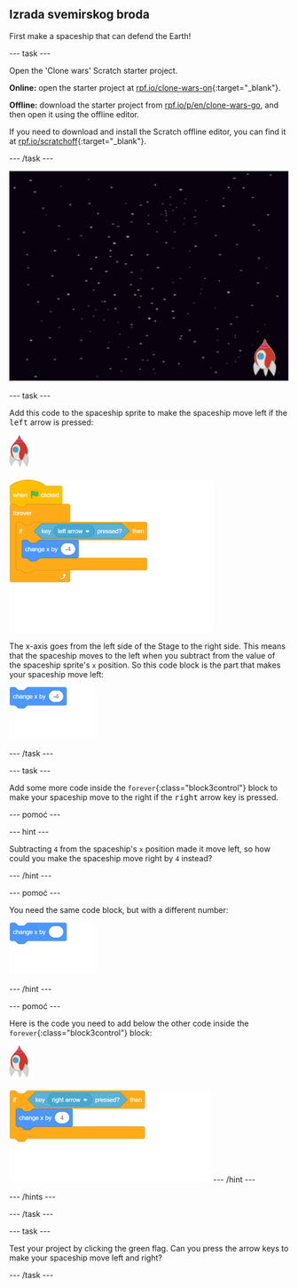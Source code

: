 ## Izrada svemirskog broda

First make a spaceship that can defend the Earth!

\--- task \---

Open the 'Clone wars' Scratch starter project.

**Online:** open the starter project at [rpf.io/clone-wars-on](http://rpf.io/clone-wars-on){:target="_blank"}.

**Offline:** download the starter project from [rpf.io/p/en/clone-wars-go](http://rpf.io/p/en/clone-wars-go), and then open it using the offline editor.

If you need to download and install the Scratch offline editor, you can find it at [rpf.io/scratchoff](https://rpf.io/scratchoff){:target="_blank"}.

\--- /task \---

![početni projekat](images/starter-project.png)

\--- task \---

Add this code to the spaceship sprite to make the spaceship move left if the <kbd>left</kbd> arrow is pressed:

![rocket sprite](images/rocket-sprite.png)

![blocks_1546522854_5664086](images/blocks_1546522854_5664086.png)

The x-axis goes from the left side of the Stage to the right side. This means that the spaceship moves to the left when you subtract from the value of the spaceship sprite's `x` position. So this code block is the part that makes your spaceship move left:

![blocks_1546522856_2172396](images/blocks_1546522856_2172396.png)

\--- /task \---

\--- task \---

Add some more code inside the `forever`{:class="block3control"} block to make your spaceship move to the right if the <kbd>right</kbd> arrow key is pressed.

\--- pomoć \---

\--- hint \---

Subtracting `4` from the spaceship's `x` position made it move left, so how could you make the spaceship move right by `4` instead?

\--- /hint \---

\--- pomoć \---

You need the same code block, but with a different number:

![blocks_1546522857_8176646](images/blocks_1546522857_8176646.png)

\--- /hint \---

\--- pomoć \---

Here is the code you need to add below the other code inside the `forever`{:class="block3control"} block:

![rocket sprite](images/rocket-sprite.png)

![blocks_1546522859_4543552](images/blocks_1546522859_4543552.png) \--- /hint \---

\--- /hints \---

\--- /task \---

\--- task \---

Test your project by clicking the green flag. Can you press the arrow keys to make your spaceship move left and right?

\--- /task \---